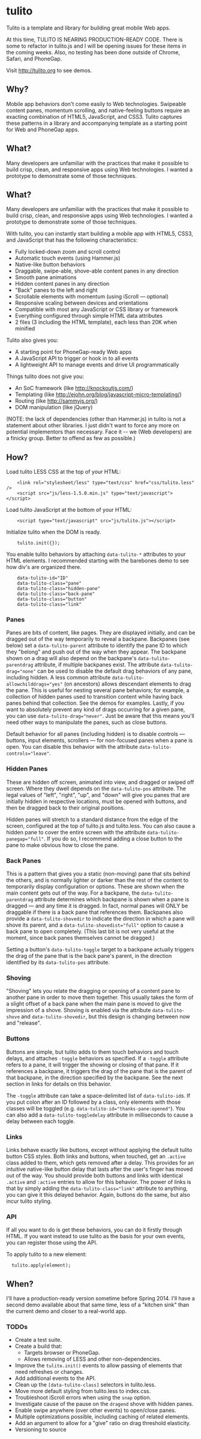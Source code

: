 tulito
======

Tulito is a template and library for building great mobile Web apps.

At this time, TULITO IS NEARING PRODUCTION-READY CODE. There is some to refactor in tulito.js and I will be opening issues for these items in the coming weeks. Also, no testing has been done outside of Chrome, Safari, and PhoneGap.

Visit http://tulito.org to see demos.

Why?
----

Mobile app behaviors don't come easily to Web technologies. Swipeable content panes, momentum scrolling, and native-feeling buttons require an exacting combination of HTML5, JavaScript, and CSS3. Tulito captures these patterns in a library and accompanying template as a starting point for Web and PhoneGap apps.

What?
-----

Many developers are unfamiliar with the practices that make it possible to build crisp, clean, and responsive apps using Web technologies. I wanted a prototype to demonstrate some of those techniques.

What?
-----

Many developers are unfamiliar with the practices that make it possible to build crisp, clean, and responsive apps using Web technologies. I wanted a prototype to demonstrate some of those techniques.

With tulito, you can instantly start building a mobile app with HTML5, CSS3, and JavaScript that has the following characteristics:

- Fully locked-down zoom and scroll control
- Automatic touch events (using Hammer.js)
- Native-like button behaviors
- Draggable, swipe-able, shove-able content panes in any direction
- Smooth pane animations
- Hidden content panes in any direction
- "Back" panes to the left and right
- Scrollable elements with momentum (using iScroll — optional)
- Responsive scaling between devices and orientations
- Compatible with most any JavaScript or CSS library or framework
- Everything configured through simple HTML data attributes
- 2 files (3 including the HTML template), each less than 20K when minified

Tulito also gives you:

- A starting point for PhoneGap-ready Web apps
- A JavaScript API to trigger or hook in to all events
- A lightweight API to manage events and drive UI programmatically

Things tulito does not give you:

- An SoC framework (like http://knockoutjs.com/)
- Templating (like http://ejohn.org/blog/javascript-micro-templating/)
- Routing (like http://sammyjs.org/)
- DOM manipulation (like jQuery)

(NOTE: the lack of dependencies (other than Hammer.js) in tulito is not a statement about other libraries. I just didn't want to force any more on potential implementors than necessary. Face it -- we (Web developers) are a finicky group. Better to offend as few as possible.)

How?
----

Load tulito LESS CSS at the top of your HTML:

        <link rel="stylesheet/less" type="text/css" href="css/tulito.less" />
        <script src="js/less-1.5.0.min.js" type="text/javascript"></script>
		
Load tulito JavaScript at the bottom of your HTML:

	    <script type="text/javascript" src="js/tulito.js"></script>

Initialize tulito when the DOM is ready.

		tulito.init({});
		
You enable tulito behaviors by attaching `data-tulito-*` attributes to your HTML elements. I recommended starting with the barebones demo to see how div's are organized there.
    
        data-tulito-id="ID"
        data-tulito-class="pane"
        data-tulito-class="hidden-pane"
        data-tulito-class="back-pane"
        data-tulito-class="button"
		data-tulito-class="link"

### Panes

Panes are bits of content, like pages. They are displayed initially, and can be dragged out of the way temporarily to reveal a backpane.  Backpanes (see below) set a `data-tulito-parent` attribute to identify the pane ID to which they "belong" and push out of the way when they appear. The backpane shown on a drag will also depend on the backpane's `data-tulito-parentdrag` attribute, if multiple backpanes exist. The attribute `data-tulito-drag="none"` can be used to disable the default drag behaviors of any pane, including hidden. A less common attribute `data-tulito-allowchilddrags="yes"` (on ancestors) allows descendant elements to drag the pane. This is useful for nesting several pane behaviors; for example, a collection of hidden panes used to transition content while having back panes behind that collection. See the demos for examples. Lastly, if you want to absolutely prevent any kind of drags occurring for a given pane, you can use `data-tulito-drag="never"`. Just be aware that this means you'll need other ways to manipulate the panes, such as close buttons.

Default behavior for all panes (including hidden) is to disable controls — buttons, input elements, scrollers — for non-focused panes when a pane is open. You can disable this behavior with the attribute `data-tulito-controls="leave"`.

### Hidden Panes

These are hidden off screen, animated into view, and dragged or swiped off screen. Where they dwell depends on the `data-tulito-pos` attribute. The legal values of "left", "right", "up", and "down" will give you panes that are initially hidden in respective locations, must be opened with buttons, and then be dragged back to their original positions.

Hidden panes will stretch to a standard distance from the edge of the screen, configured at the top of tulito.js and tulito.less. You can also cause a hidden pane to cover the entire screen with the attribute `data-tulito-panegap="full"`. If you do so, I recommend adding a close button to the pane to make obvious how to close the pane. 

### Back Panes

This is a pattern that gives you a static (non-moving) pane that sits behind the others, and is normally lighter or darker than the rest of the content to temporarily display configuration or options. These are shown when the main content gets out of the way. For a backpane, the `data-tulito-parentdrag` attribute determines which backpane is shown when a pane is dragged — and any time it is dragged. In fact, normal panes will ONLY be draggable if there is a back pane that references them. Backpanes also provide a `data-tulito-shovedir` to indicate the direction in which a pane will shove its parent, and a `data-tulito-shovedist="full"` option to cause a back pane to open completely. (This last bit is not very useful at the moment, since back panes themselves cannot be dragged.)

Setting a button's `data-tulito-toggle` target to a backpane actually triggers the drag of the pane that is the back pane's parent, in the direction identified by its `data-tulito-pos` attribute.

### Shoving

"Shoving" lets you relate the dragging or opening of a content pane to another pane in order to move them together. This usually takes the form of a slight offset of a back pane when the main pane is moved to give the impression of a shove. Shoving is enabled via the attribute `data-tulito-shove` and `data-tulito-shovedir`, but this design is changing between now and "release".

### Buttons

Buttons are simple, but tulito adds to them touch behaviors and touch delays, and attaches `-toggle` behaviors as specified. If a `-toggle` attribute refers to a pane, it will trigger the showing or closing of that pane. If it references a backpane, it triggers the drag of the pane that is the parent of that backpane, in the direction specified by the backpane. See the next section in links for details on this behavior.

The `-toggle` attribute can take a space-delimited list of `data-tulito-id`s. If you put colon after an ID followed by a class, only elements with those classes will be toggled (e.g. `data-tulito-id="thanks-pane:opened"`). You can also add a `data-tulito-toggledelay` attribute in milliseconds to cause a delay between each toggle.

### Links

Links behave exactly like buttons, except without applying the default tulito button CSS styles. Both links and buttons, when touched, get an `.active` class added to them, which gets removed after a delay. This provides for an intuitive native-like button delay that lasts after the user's finger has moved out of the way. You should provide both buttons and links with identical `.active` and `:active` entries to allow for this behavior. The power of links is that by simply adding the `data-tulito-class="link"` attribute to anything, you can give it this delayed behavior. Again, buttons do the same, but also incur tulito styling.

### API

If all you want to do is get these behaviors, you can do it firstly through HTML. If you want instead to use tulito as the basis for your own events, you can register those using the API.

To apply tulito to a new element:

      tulito.apply(element);

When?
-----

I'll have a production-ready version sometime before Spring 2014. I'll have a second demo available about that same time, less of a "kitchen sink" than the current demo and closer to a real-world app.

### TODOs

- Create a test suite.
- Create a build that:
 	- Targets browser or PhoneGap.
	- Allows removing of LESS and other non-dependencies.
- Improve the `tulito.init()` events to allow passing of elements that need refreshes or changes.
- Add additional events to the API.
- Clean up the `[data-tulito-class]` selectors in tulito.less.
- Move more default styling from tulito.less to index.css. 
- Troubleshoot iScroll errors when using the `snap` option.
- Investigate cause of the pause on the `dragend` shove with hidden panes.
- Enable swipe anywhere (over other events) to open/close panes.
- Multiple optimizations possible, including caching of related elements.
- Add an argument to allow for a "give" ratio on drag threshold elasticity.
- Versioning to source

